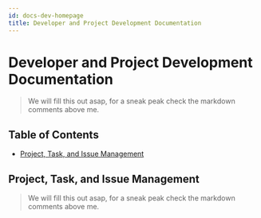 ```yaml
---
id: docs-dev-homepage
title: Developer and Project Development Documentation
---
```


# Developer and Project Development Documentation <!-- omit from toc -->
<!-- SCRATCH: Introduce document and section -->
<!-- SCRATCH: Contribution Guidelines>
<!-- SCRATCH: Development Standards and Code Style Guide -->

> We will fill this out asap, for a sneak peak check the markdown comments above me.

## Table of Contents <!-- omit from toc -->

- [Project, Task, and Issue Management](#project-task-and-issue-management)

## Project, Task, and Issue Management

> We will fill this out asap, for a sneak peak check the markdown comments above me.
